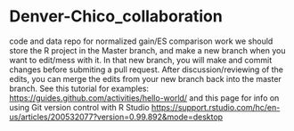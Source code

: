 # Denver-Chico_collaboration
code and data repo for normalized gain/ES comparison work
we should store the R project in the Master branch, and make a new branch when you want to edit/mess with it. In that new branch, you will make and commit changes before submiting a pull request. After discussion/reviewing of the edits, you can merge the edits from your new branch back into the master branch. See this tutorial for examples: https://guides.github.com/activities/hello-world/ and this page for info on using Git version control with R Studio https://support.rstudio.com/hc/en-us/articles/200532077?version=0.99.892&mode=desktop 
